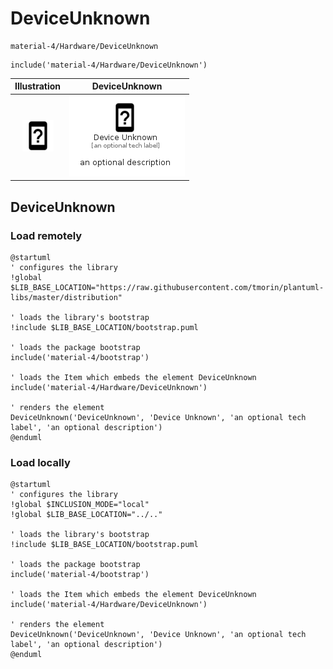 # DeviceUnknown


```text
material-4/Hardware/DeviceUnknown
```

```text
include('material-4/Hardware/DeviceUnknown')
```



| Illustration | DeviceUnknown |
| :---: | :---: |
| ![illustration for Illustration](../../material-4/Hardware/DeviceUnknown.png) | ![illustration for DeviceUnknown](../../material-4/Hardware/DeviceUnknown.Local.png) |




## DeviceUnknown

### Load remotely
```plantuml
@startuml
' configures the library
!global $LIB_BASE_LOCATION="https://raw.githubusercontent.com/tmorin/plantuml-libs/master/distribution"

' loads the library's bootstrap
!include $LIB_BASE_LOCATION/bootstrap.puml

' loads the package bootstrap
include('material-4/bootstrap')

' loads the Item which embeds the element DeviceUnknown
include('material-4/Hardware/DeviceUnknown')

' renders the element
DeviceUnknown('DeviceUnknown', 'Device Unknown', 'an optional tech label', 'an optional description')
@enduml
```

### Load locally
```plantuml
@startuml
' configures the library
!global $INCLUSION_MODE="local"
!global $LIB_BASE_LOCATION="../.."

' loads the library's bootstrap
!include $LIB_BASE_LOCATION/bootstrap.puml

' loads the package bootstrap
include('material-4/bootstrap')

' loads the Item which embeds the element DeviceUnknown
include('material-4/Hardware/DeviceUnknown')

' renders the element
DeviceUnknown('DeviceUnknown', 'Device Unknown', 'an optional tech label', 'an optional description')
@enduml
```

